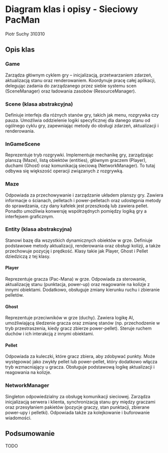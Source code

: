 # Diagram klas i opisy - Sieciowy PacMan

Piotr Suchy 310310

## Opis klas

### Game

Zarządza głównym cyklem gry – inicjalizacją, przetwarzaniem zdarzeń, aktualizacją stanu oraz renderowaniem. Koordynuje pracę całej aplikacji, delegując zadania do zarządzanego przez siebie systemu scen (SceneManager) oraz ładowania zasobów (ResourceManager).

### Scene (klasa abstrakcyjna)

Definiuje interfejs dla różnych stanów gry, takich jak menu, rozgrywka czy pauza. Umożliwia oddzielenie logiki specyficznej dla danego stanu od ogólnego cyklu gry, zapewniając metody do obsługi zdarzeń, aktualizacji i renderowania.

### InGameScene

Reprezentuje tryb rozgrywki. Implementuje mechanikę gry, zarządzając planszą (Maze), listą obiektów (entities), głównym graczem (Player), duchami (Ghost) oraz komunikacją sieciową (NetworkManager). To tutaj odbywa się większość operacji związanych z rozgrywką.

### Maze

Odpowiada za przechowywanie i zarządzanie układem planszy gry. Zawiera informacje o ścianach, pelletach i power-pelletach oraz udostępnia metody do sprawdzania, czy dany kafelek jest przeszkodą lub zawiera pellet. Ponadto umożliwia konwersję współrzędnych pomiędzy logiką gry a interfejsem graficznym.

### Entity (klasa abstrakcyjna)

Stanowi bazę dla wszystkich dynamicznych obiektów w grze. Definiuje podstawowe metody aktualizacji, renderowania oraz obsługi kolizji, a także przechowuje pozycję i prędkość. Klasy takie jak Player, Ghost i Pellet dziedziczą z tej klasy.

#### Player

Reprezentuje gracza (Pac-Mana) w grze. Odpowiada za sterowanie, aktualizację stanu (punktacja, power-up) oraz reagowanie na kolizje z innymi obiektami. Dodatkowo, obsługuje zmiany kierunku ruchu i zbieranie pelletów.

#### Ghost

Reprezentuje przeciwników w grze (duchy). Zawiera logikę AI, umożliwiającą śledzenie gracza oraz zmianę stanów (np. przechodzenie w tryb przestraszenia, kiedy gracz zbierze power-pellet). Steruje ruchem duchów i ich interakcją z innymi obiektami.

#### Pellet

Odpowiada za kuleczki, które gracz zbiera, aby zdobywać punkty. Może występować jako zwykły pellet lub power-pellet, który dodatkowo włącza tryb wzmacniający u gracza. Obsługuje podstawową logikę aktualizacji i reagowania na kolizje.

### NetworkManager

Singleton odpowiedzialny za obsługę komunikacji sieciowej. Zarządza inicjalizacją serwera i klienta, synchronizacją stanu gry między graczami oraz przesyłaniem pakietów (pozycje graczy, stan punktacji, zbierane power-upy i pelletki). Odpowiada także za kolejkowanie i buforowanie wiadomości.

## Podsumowanie

TODO
